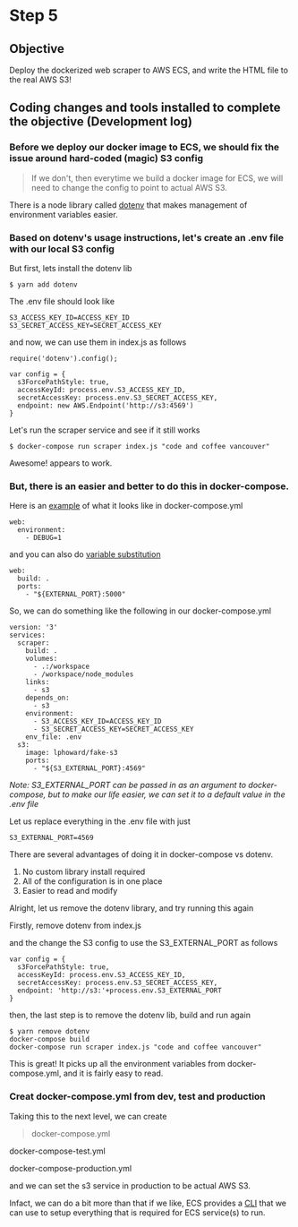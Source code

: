 # Step 5

## Objective
Deploy the dockerized web scraper to AWS ECS, and write the HTML file to the real AWS S3!

## Coding changes and tools installed to complete the objective (Development log)

### Before we deploy our docker image to ECS, we should fix the issue around hard-coded (magic) S3 config

> If we don't, then everytime we build a docker image for ECS, we will need to change the config to point to actual AWS S3.

There is a node library called [dotenv](https://www.npmjs.com/package/dotenv) that makes management of environment variables easier.

### Based on dotenv's usage instructions, let's create an .env file with our local S3 config

But first, lets install the dotenv lib

```$ yarn add dotenv```

The .env file should look like

```
S3_ACCESS_KEY_ID=ACCESS_KEY_ID
S3_SECRET_ACCESS_KEY=SECRET_ACCESS_KEY
```

and now, we can use them in index.js as follows

```
require('dotenv').config();

var config = {
  s3ForcePathStyle: true,
  accessKeyId: process.env.S3_ACCESS_KEY_ID,
  secretAccessKey: process.env.S3_SECRET_ACCESS_KEY,
  endpoint: new AWS.Endpoint('http://s3:4569')
}
```

Let's run the scraper service and see if it still works

```$ docker-compose run scraper index.js "code and coffee vancouver"```

Awesome! appears to work.

### But, there is an easier and better to do this in docker-compose.

Here is an [example](https://docs.docker.com/compose/environment-variables/#setting-environment-variables-in-containers) of what it looks like in docker-compose.yml

```
web:
  environment:
    - DEBUG=1
```

and you can also do [variable substitution](https://docs.docker.com/compose/compose-file/#variable-substitution)

```
web:
  build: .
  ports:
    - "${EXTERNAL_PORT}:5000"
```

So, we can do something like the following in our docker-compose.yml

```
version: '3'
services:
  scraper:
    build: .
    volumes:
      - .:/workspace
      - /workspace/node_modules
    links:
      - s3
    depends_on:
      - s3
    environment:
      - S3_ACCESS_KEY_ID=ACCESS_KEY_ID
      - S3_SECRET_ACCESS_KEY=SECRET_ACCESS_KEY
    env_file: .env
  s3:
    image: lphoward/fake-s3
    ports:
      - "${S3_EXTERNAL_PORT}:4569"
```

*Note: S3_EXTERNAL_PORT can be passed in as an argument to docker-compose, but to make our life easier, we can set it to a default value in the .env file*

Let us replace everything in the .env file with just

```
S3_EXTERNAL_PORT=4569
```

There are several advantages of doing it in docker-compose vs dotenv.

1. No custom library install required
2. All of the configuration is in one place
3. Easier to read and modify

Alright, let us remove the dotenv library, and try running this again

Firstly, remove dotenv from index.js 

and the change the S3 config to use the S3_EXTERNAL_PORT as follows

```
var config = {
  s3ForcePathStyle: true,
  accessKeyId: process.env.S3_ACCESS_KEY_ID,
  secretAccessKey: process.env.S3_SECRET_ACCESS_KEY,
  endpoint: 'http://s3:'+process.env.S3_EXTERNAL_PORT
}
```

then, the last step is to remove the dotenv lib, build and run again

```
$ yarn remove dotenv
docker-compose build
docker-compose run scraper index.js "code and coffee vancouver"
```

This is great! It picks up all the environment variables from docker-compose.yml, and it is fairly easy to read.

### Creat docker-compose.yml from dev, test and production

Taking this to the next level, we can create

> docker-compose.yml

docker-compose-test.yml

docker-compose-production.yml

and we can set the s3 service in production to be actual AWS S3.

Infact, we can do a bit more than that if we like, ECS provides a [CLI](http://docs.aws.amazon.com/AmazonECS/latest/developerguide/cmd-ecs-cli-compose.html) that we can use to setup everything that is required for ECS service(s) to run.
